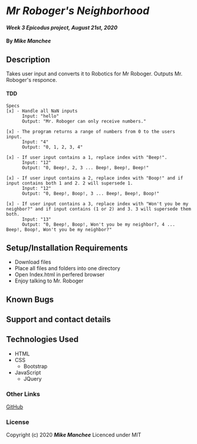 # _Mr Roboger's Neighborhood_

#### _Week 3 Epicodus project, August 21st, 2020_

#### By _**Mike Manchee**_

## Description

Takes user input and converts it to Robotics for Mr Roboger. Outputs Mr. Roboger's responce.

  #### TDD
    
    Specs 
    [x] - Handle all NaN inputs
          Input: "hello"
          Output: "Mr. Roboger can only receive numbers."

    [x] - The program returns a range of numbers from 0 to the users input.
          Input: "4"
          Output: "0, 1, 2, 3, 4"

    [x] - If user input contains a 1, replace index with "Beep!".
          Input: "12"
          Output: "0, Beep!, 2, 3 ... Beep!, Beep!, Beep!"

    [x] - If user input contains a 2, replace index with "Boop!" and if input contains both 1 and 2. 2 will supersede 1.
          Input: "12"
          Output: "0, Beep!, Boop!, 3 ... Beep!, Beep!, Boop!" 
          
    [x] - If user input contains a 3, replace index with "Won't you be my neighbor?" and if input contains (1 or 2) and 3. 3 will supersede them both.
          Input: "13"
          Output: "0, Beep!, Boop!, Won't you be my neighbor?, 4 ... Beep!, Boop!, Won't you be my neighbor?" 


## Setup/Installation Requirements

* Download files
* Place all files and folders into one directory
* Open Index.html in perfered browser
* Enjoy talking to Mr. Roboger

## Known Bugs


## Support and contact details

## Technologies Used
* HTML
* CSS
  * Bootstrap
* JavaScript
  * JQuery

### Other Links
[GitHub](https://github.com/mmanchee)

### License

Copyright (c) 2020 **_Mike Manchee_**
Licenced under MIT